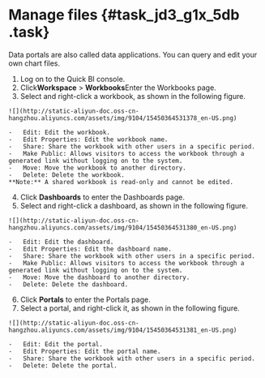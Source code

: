 # Manage files {#task_jd3_g1x_5db .task}

Data portals are also called data applications. You can query and edit your own chart files.

1.   Log on to the Quick BI console. 
2.   Click**Workspace** \> **Workbooks**Enter the Workbooks page. 
3.   Select and right-click a workbook, as shown in the following figure. 

    ![](http://static-aliyun-doc.oss-cn-hangzhou.aliyuncs.com/assets/img/9104/15450364531378_en-US.png)

    -   Edit: Edit the workbook.
    -   Edit Properties: Edit the workbook name.
    -   Share: Share the workbook with other users in a specific period.
    -   Make Public: Allows visitors to access the workbook through a generated link without logging on to the system.
    -   Move: Move the workbook to another directory.
    -   Delete: Delete the workbook.
    **Note:** A shared workbook is read-only and cannot be edited.

4.   Click **Dashboards** to enter the Dashboards page. 
5.   Select and right-click a dashboard, as shown in the following figure. 

    ![](http://static-aliyun-doc.oss-cn-hangzhou.aliyuncs.com/assets/img/9104/15450364531380_en-US.png)

    -   Edit: Edit the dashboard.
    -   Edit Properties: Edit the dashboard name.
    -   Share: Share the workbook with other users in a specific period.
    -   Make Public: Allows visitors to access the workbook through a generated link without logging on to the system.
    -   Move: Move the dashboard to another directory.
    -   Delete: Delete the dashboard.
6.   Click **Portals** to enter the Portals page. 
7.   Select a portal, and right-click it, as shown in the following figure. 

    ![](http://static-aliyun-doc.oss-cn-hangzhou.aliyuncs.com/assets/img/9104/15450364531381_en-US.png)

    -   Edit: Edit the portal.
    -   Edit Properties: Edit the portal name.
    -   Share: Share the workbook with other users in a specific period.
    -   Delete: Delete the portal.

